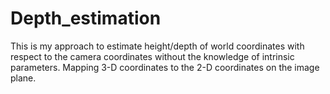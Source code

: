 # Depth_estimation
This is my approach to estimate height/depth of world coordinates with respect to the camera coordinates without the knowledge of intrinsic parameters. Mapping 3-D coordinates to the 2-D coordinates on the image plane.
